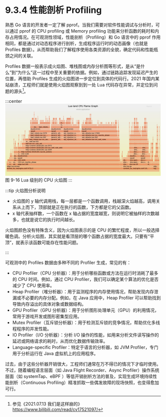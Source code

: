 # 9.3.4 性能剖析 Profiling

熟悉 Go 语言的开发者一定了解 pprof。当我们需要对软件性能调试与分析时，可以通过 pprof 的 CPU profiling 或 Memory profiling 功能来分析函数的耗时和内存占用情况。在可观测性领域，性能剖析（Profiling）和 Go 语言中的 pprof 作用相同，都是通过对动态程序进行剖析，生成程序运行时的动态画像（也就是 Profiles 数据）。从而帮助我们了解程序使用各类资源的全貌，确定代码和性能瓶颈之间的关联。


Profiles 数据一般表示成火焰图、堆栈图或内存分析图等形式，是从“是什么”到“为什么”这一过程中至关重要的依据。例如，通过链路追踪发现延迟产生的位置，再借助 Profiles 生成的火焰图进一步定位到具体的代码行。2021 年国内某站崩溃，工程师们就是使用火焰图观察到到一处 Lua 代码存在异常，并定位到问题的源头[^1]。

:::center
  ![](../assets/lua-cpu-flame-graph.webp)<br/>
  图 9-16 Lua 级别的 CPU 火焰图
:::

:::tip 火焰图分析说明

- 火焰图的 y 轴代调用栈，每一层都是一个函数调用，栈越深火焰越高，调用关系从上而下，顶部就是正在执行的函数，下方都是它的父函数。
- x 轴代表抽样数，一个函数在 x 轴占据的宽度越宽，则说明它被抽样的次数越多，也就是说它的执行时间越长。

火焰图颜色没有特殊含义，因为火焰图表示的是 CPU 的繁忙程度，所以一般选择暖色调。分析火焰图，其实就是看顶层的哪个函数占据的宽度最大。只要有“平顶”，就表示该函数可能存在性能问题。

:::

可观测中的 Profiles 数据由多种不同的 Profiler 生成，常见的有：

- CPU Profiler（CPU 分析器）：用于分析哪些函数或方法在运行时消耗了最多的 CPU 时间。例如，通过 CPU Profiler，我们可以确定某个算法的优化是否减少了 CPU 使用率。
- Heap Profiler（堆分析器）：用于监测程序的内存使用情况，帮助发现内存泄漏或不必要的内存分配。例如，在 Java 应用中，Heap Profiler 可以帮助找到导致内存溢出的具体对象或数据结构。
- GPU Profiler（GPU 分析器）：用于分析图形处理单元（GPU）的利用情况，常用于游戏开发或图形密集型应用。
- Mutex Profiler（互斥锁分析器）：用于检测互斥锁的竞争情况，帮助优化多线程程序的并发性能。
- IO Profiler（I/O 分析器）：分析 I/O 操作的性能，如用来分析文件读写操作的延迟或网络请求的耗时，从而优化数据传输效率。
- Language-specific Profiler：特定于语言的分析器，如 JVM Profiler，专门用于分析运行在 Java 虚拟机上的应用程序。

过去，由于这些分析器开销很大，工程师们通常在万不得已的情况下才临时使用。不过，随着编程语言层面（如 Java Flight Recorder、Async Profiler）操作系统层面（如 systemTap、eBPF ）等低开销剖析方法的普及，实现生成环境持续性能剖析（Continuous Profiling）精准抓取一些偶发故障的现场快照，也变得愈加可行。

[^1]: 参见《2021.07.13 我们是这样崩的》https://www.bilibili.com/read/cv17521097/

